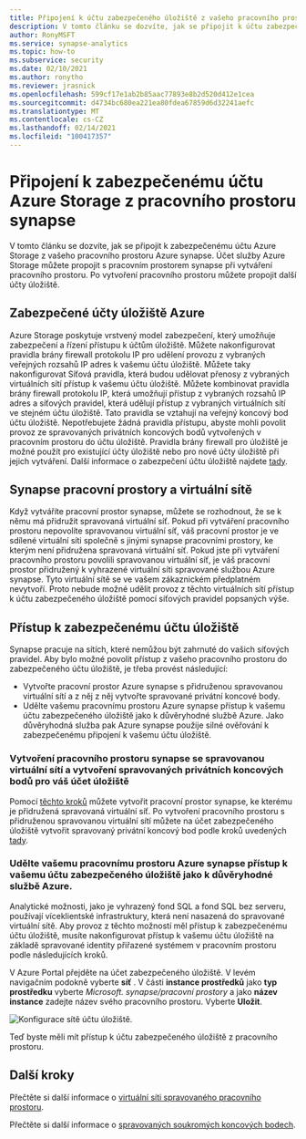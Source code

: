 ```yaml
---
title: Připojení k účtu zabezpečeného úložiště z vašeho pracovního prostoru Azure synapse
description: V tomto článku se dozvíte, jak se připojit k účtu zabezpečeného úložiště z vašeho pracovního prostoru Azure synapse.
author: RonyMSFT
ms.service: synapse-analytics
ms.topic: how-to
ms.subservice: security
ms.date: 02/10/2021
ms.author: ronytho
ms.reviewer: jrasnick
ms.openlocfilehash: 599cf17e1ab2b85aac77893e8b2d520d412e1cea
ms.sourcegitcommit: d4734bc680ea221ea80fdea67859d6d32241aefc
ms.translationtype: MT
ms.contentlocale: cs-CZ
ms.lasthandoff: 02/14/2021
ms.locfileid: "100417357"
---
```

# <a name="connect-to-a-secure-azure-storage-account-from-your-synapse-workspace"></a>Připojení k zabezpečenému účtu Azure Storage z pracovního prostoru synapse

V tomto článku se dozvíte, jak se připojit k zabezpečenému účtu Azure Storage z vašeho pracovního prostoru Azure synapse. Účet služby Azure Storage můžete propojit s pracovním prostorem synapse při vytváření pracovního prostoru. Po vytvoření pracovního prostoru můžete propojit další účty úložiště.


## <a name="secured-azure-storage-accounts"></a>Zabezpečené účty úložiště Azure
Azure Storage poskytuje vrstvený model zabezpečení, který umožňuje zabezpečení a řízení přístupu k účtům úložiště. Můžete nakonfigurovat pravidla brány firewall protokolu IP pro udělení provozu z vybraných veřejných rozsahů IP adres k vašemu účtu úložiště. Můžete taky nakonfigurovat Síťová pravidla, která budou udělovat přenosy z vybraných virtuálních sítí přístup k vašemu účtu úložiště. Můžete kombinovat pravidla brány firewall protokolu IP, která umožňují přístup z vybraných rozsahů IP adres a síťových pravidel, která udělují přístup z vybraných virtuálních sítí ve stejném účtu úložiště. Tato pravidla se vztahují na veřejný koncový bod účtu úložiště. Nepotřebujete žádná pravidla přístupu, abyste mohli povolit provoz ze spravovaných privátních koncových bodů vytvořených v pracovním prostoru do účtu úložiště. Pravidla brány firewall pro úložiště je možné použít pro existující účty úložiště nebo pro nové účty úložiště při jejich vytváření. Další informace o zabezpečení účtu úložiště najdete [tady](https://docs.microsoft.com/azure/storage/common/storage-network-security).

## <a name="synapse-workspaces-and-virtual-networks"></a>Synapse pracovní prostory a virtuální sítě
Když vytváříte pracovní prostor synapse, můžete se rozhodnout, že se k němu má přidružit spravovaná virtuální síť. Pokud při vytváření pracovního prostoru nepovolíte spravovanou virtuální síť, váš pracovní prostor je ve sdílené virtuální síti společně s jinými synapse pracovními prostory, ke kterým není přidružena spravovaná virtuální síť. Pokud jste při vytváření pracovního prostoru povolili spravovanou virtuální síť, je váš pracovní prostor přidružený k vyhrazené virtuální síti spravované službou Azure synapse. Tyto virtuální sítě se ve vašem zákaznickém předplatném nevytvoří. Proto nebude možné udělit provoz z těchto virtuálních sítí přístup k účtu zabezpečeného úložiště pomocí síťových pravidel popsaných výše.  

## <a name="access-a-secured-storage-account"></a>Přístup k zabezpečenému účtu úložiště
Synapse pracuje na sítích, které nemůžou být zahrnuté do vašich síťových pravidel. Aby bylo možné povolit přístup z vašeho pracovního prostoru do zabezpečeného účtu úložiště, je třeba provést následující:

* Vytvořte pracovní prostor Azure synapse s přidruženou spravovanou virtuální sítí a z něj z něj vytvořte spravované privátní koncové body.
* Udělte vašemu pracovnímu prostoru Azure synapse přístup k vašemu účtu zabezpečeného úložiště jako k důvěryhodné službě Azure. Jako důvěryhodná služba pak Azure synapse použije silné ověřování k zabezpečenému připojení k vašemu účtu úložiště.   

### <a name="create-a-synapse-workspace-with-a-managed-virtual-network-and-create-managed-private-endpoints-to-your-storage-account"></a>Vytvoření pracovního prostoru synapse se spravovanou virtuální sítí a vytvoření spravovaných privátních koncových bodů pro váš účet úložiště
Pomocí [těchto kroků](./synapse-workspace-managed-vnet.md) můžete vytvořit pracovní prostor synapse, ke kterému je přidružená spravovaná virtuální síť. Po vytvoření pracovního prostoru s přidruženou spravovanou virtuální sítí můžete na účet zabezpečeného úložiště vytvořit spravovaný privátní koncový bod podle kroků uvedených [tady](./how-to-create-managed-private-endpoints.md). 

### <a name="grant-your-azure-synapse-workspace-access-to-your-secure-storage-account-as-a-trusted-azure-service"></a>Udělte vašemu pracovnímu prostoru Azure synapse přístup k vašemu účtu zabezpečeného úložiště jako k důvěryhodné službě Azure.
Analytické možnosti, jako je vyhrazený fond SQL a fond SQL bez serveru, používají víceklientské infrastruktury, která není nasazená do spravované virtuální sítě. Aby provoz z těchto možností měl přístup k zabezpečenému účtu úložiště, musíte nakonfigurovat přístup k vašemu účtu úložiště na základě spravované identity přiřazené systémem v pracovním prostoru podle následujících kroků.

V Azure Portal přejděte na účet zabezpečeného úložiště. V levém navigačním podokně vyberte **síť** . V části **instance prostředků** jako **typ prostředku** vyberte *Microsoft. synapse/pracovní prostory* a jako **název instance** zadejte název svého pracovního prostoru. Vyberte **Uložit**.

![Konfigurace sítě účtu úložiště.](./media/connect-to-a-secure-storage-account/secured-storage-access.png)

Teď byste měli mít přístup k účtu zabezpečeného úložiště z pracovního prostoru.


## <a name="next-steps"></a>Další kroky

Přečtěte si další informace o [virtuální síti spravovaného pracovního prostoru](./synapse-workspace-managed-vnet.md).

Přečtěte si další informace o [spravovaných soukromých koncových bodech](./synapse-workspace-managed-private-endpoints.md).
